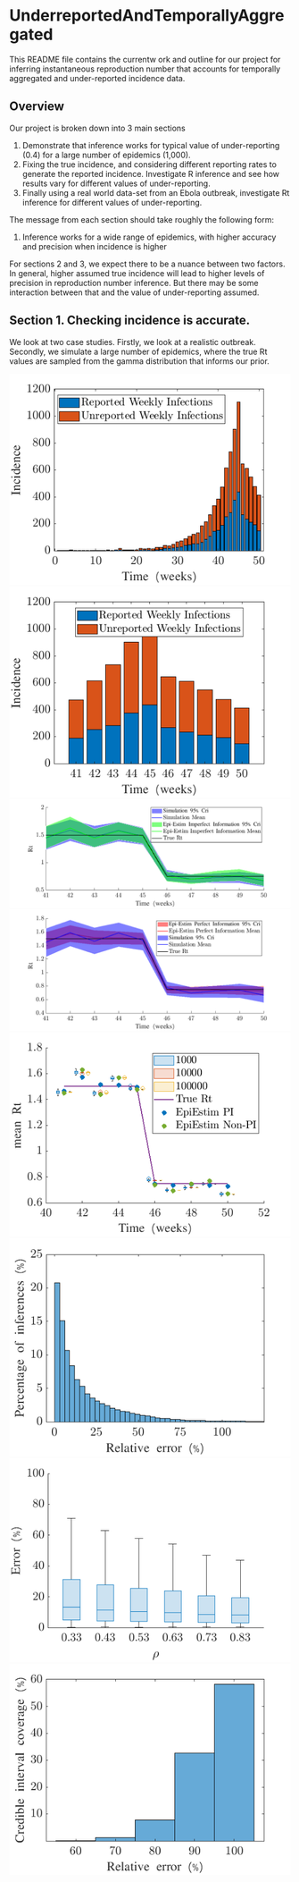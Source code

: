 # UnderreportedAndTemporallyAggregated

This README file contains the currentw ork and outline for our project for inferring instantaneous reproduction number that accounts for temporally aggregated and under-reported incidence data.

## Overview

Our project is broken down into 3 main sections

1. Demonstrate that inference works for typical value of under-reporting (0.4) for a large number of epidemics (1,000).
2. Fixing the true incidence, and considering different reporting rates to generate the reported incidence. Investigate R inference and see how results vary for different values of under-reporting.
3. Finally using a real world data-set from an Ebola outbreak, investigate Rt inference for different values of under-reporting.

The message from each section should take roughly the following form:

1. Inference works for a wide range of epidemics, with higher accuracy and precision when incidence is higher

For sections 2 and 3, we expect there to be a nuance between two factors. In general, higher assumed true incidence will lead to higher levels of precision in reproduction number inference. But there may be some interaction between that and the value of under-reporting assumed.

## Section 1. Checking incidence is accurate.

We look at two case studies. Firstly, we look at a realistic outbreak. Secondly, we simulate a large number of epidemics, where the true Rt values are sampled from the gamma distribution that informs our prior.


![example simulation all incidence](figs/exampleSimulationIncidenceFull.png)
![example simulation final 10 weeks](figs/exampleSimulationIncidenceLast10.png)
![epiestim imperfect info against ours](figs/OursVsEEImperfectInfo.png)
![epiestim perfect info against ours](figs/OursVsEEPerfectInfo.png)
![robustness check](figs/robustnessCheck.png)
![relative error 6000 sims](figs/relativeError6000Sims.png)
![relative error 6000 sims against rho](figs/relativeError6000SimsVsRho.png)
![coverage 6000 simulations](figs/coverage6000Sims.png)

